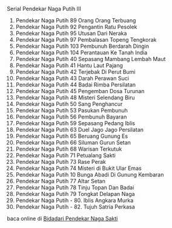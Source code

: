 Serial Pendekar Naga Putih III
01. Pendekar Naga Putih 89 Orang Orang Terbuang
02. Pendekar Naga Putih 92 Pengantin Ratu Pesolek
03. Pendekar Naga Putih 95 Utusan Dari Neraka
04. Pendekar Naga Putih 97 Pembalasan Topeng
Tengkorak
05. Pendekar Naga Putih 103 Pembunuh Berdarah
Dingin
06. Pendekar Naga Putih 104 Perantauan Ke Tanah
India
07. Pendekar Naga Putih 40 Sepasang Mambang
Lembah Maut
08. Pendekar Naga Putih 41 Hantu Laut Pajang
09. Pendekar Naga Putih 42 Terjebak Di Perut Bumi
10. Pendekar Naga Putih 43 Darah Perawan Suci
11. Pendekar Naga Putih 44 Badai Rimba Persilatan
12. Pendekar Naga Putih 45 Pengemban Dosa
Turunan
13. Pendekar Naga Putih 48 Misteri Selendang Biru
14. Pendekar Naga Putih 50 Sang Penghancur
15. Pendekar Naga Putih 53 Pasukan Pembunuh
16. Pendekar Naga Putih 56 Pembunuh Bayaran
17. Pendekar Naga Putih 59 Sepasang Pedang Iblis
18. Pendekar Naga Putih 63 Duel Jago Jago
Persilatan
19. Pendekar Naga Putih 65 Beruang Gunung Es
20. Pendekar Naga Putih 66 Siluman Gurun Setan
21. Pendekar Naga Putih 68 Warisan Terkutuk
22. Pendekar Naga Putih 71 Petualang Sakti
23. Pendekar Naga Putih 73 Rase Perak
24. Pendekar Naga Putih 74 Misteri di Bukit Ular
Emas
25. Pendekar Naga Putih 10 Bunga Abadi Di Gunung
Kembaran
26. Pendekar Naga Putih 77 Altar Setan
27. Pendekar Naga Putih 78 Tinju Topan Dan Badai
28. Pendekar Naga Putih 79 Tongkat Delapan Naga
29. Pendekar Naga Putih - 80. Iblis Angkara Murka
30. Pendekar Naga Putih - 82. Tujuh Satria Perkasa

baca online di <a href='http://cerita-silat.mywapblog.com' title='Pedang Sakti Cersil Istana Pendekar Dewa Naga Raja Iblis Racun Ceritasilat '> Bidadari Pendekar Naga Sakti</a>